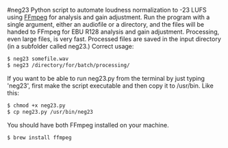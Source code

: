 #neg23
Python script to automate loudness normalization to -23 LUFS using <a href="http://www.ffmpeg.org/">FFmpeg</a> for analysis and gain adjustment. Run the program with a single argument, either an audiofile or a directory, and the files will be handed to FFmpeg for EBU R128 analysis and gain adjustment. Processing, even large files, is very fast. Processed files are saved in the input directory (in a subfolder called neg23.) Correct usage: 
```bash
$ neg23 somefile.wav
$ neg23 /directory/for/batch/processing/
```

If you want to be able to run neg23.py from the terminal by just typing 'neg23', first make the script executable and then copy it to /usr/bin. Like this:
```bash
$ chmod +x neg23.py
$ cp neg23.py /usr/bin/neg23
```

You should have both FFmpeg installed on your machine.
```bash
$ brew install ffmpeg
```

